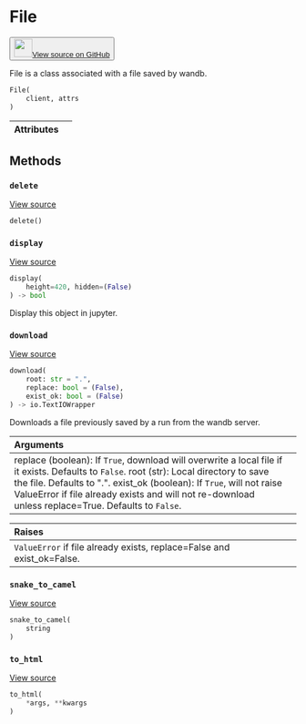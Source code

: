 # File

<p><button style={{display: 'flex', alignItems: 'center', backgroundColor: 'white', border: '1px solid #ddd', padding: '10px', borderRadius: '6px', cursor: 'pointer', boxShadow: '0 2px 3px rgba(0,0,0,0.1)', transition: 'all 0.3s'}}><a href='https://www.github.com/wandb/wandb/tree/v0.15.11/wandb/apis/public.py#L3143-L3222' style={{fontSize: '1.2em', display: 'flex', alignItems: 'center'}}><img src='https://github.githubassets.com/images/modules/logos_page/GitHub-Mark.png' height='32px' width='32px' style={{marginRight: '10px'}}/>View source on GitHub</a></button></p>


File is a class associated with a file saved by wandb.

```python
File(
    client, attrs
)
```

| Attributes |  |
| :--- | :--- |

## Methods

### `delete`

[View source](https://www.github.com/wandb/wandb/tree/v0.15.11/wandb/apis/public.py#L3202-L3215)

```python
delete()
```

### `display`

[View source](https://www.github.com/wandb/wandb/tree/v0.15.11/wandb/apis/public.py#L1137-L1148)

```python
display(
    height=420, hidden=(False)
) -> bool
```

Display this object in jupyter.

### `download`

[View source](https://www.github.com/wandb/wandb/tree/v0.15.11/wandb/apis/public.py#L3169-L3200)

```python
download(
    root: str = ".",
    replace: bool = (False),
    exist_ok: bool = (False)
) -> io.TextIOWrapper
```

Downloads a file previously saved by a run from the wandb server.

| Arguments |  |
| :--- | :--- |
|  replace (boolean): If `True`, download will overwrite a local file if it exists. Defaults to `False`. root (str): Local directory to save the file. Defaults to ".". exist_ok (boolean): If `True`, will not raise ValueError if file already exists and will not re-download unless replace=True. Defaults to `False`. |

| Raises |  |
| :--- | :--- |
|  `ValueError` if file already exists, replace=False and exist_ok=False. |

### `snake_to_camel`

[View source](https://www.github.com/wandb/wandb/tree/v0.15.11/wandb/apis/public.py#L1133-L1135)

```python
snake_to_camel(
    string
)
```

### `to_html`

[View source](https://www.github.com/wandb/wandb/tree/v0.15.11/wandb/apis/public.py#L1150-L1151)

```python
to_html(
    *args, **kwargs
)
```
